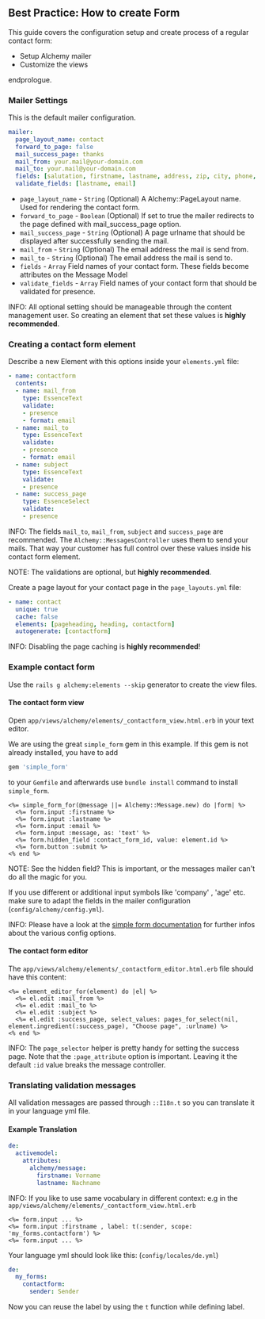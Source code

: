 Best Practice: How to create Form
---------------------------------

This guide covers the configuration setup and create process of a
regular contact form:

-   Setup Alchemy mailer
-   Customize the views

endprologue.

### Mailer Settings

This is the default mailer configuration.

~~~ yaml
mailer:
  page_layout_name: contact
  forward_to_page: false
  mail_success_page: thanks
  mail_from: your.mail@your-domain.com
  mail_to: your.mail@your-domain.com
  fields: [salutation, firstname, lastname, address, zip, city, phone, email, message, contact_form_id]
  validate_fields: [lastname, email]
~~~

-   `page_layout_name` - `String`
    (Optional) A Alchemy::PageLayout name. Used for rendering the
    contact form.
-   `forward_to_page` - `Boolean`
    (Optional) If set to true the mailer redirects to the page defined
    with mail_success_page option.
-   `mail_success_page` - `String`
    (Optional) A page urlname that should be displayed after successfully
    sending the mail.
-   `mail_from` - `String`
    (Optional) The email address the mail is send from.
-   `mail_to` - `String`
    (Optional) The email address the mail is send to.
-   `fields` - `Array`
    Field names of your contact form. These fields become attributes on
    the Message Model
-   `validate_fields` - `Array`
    Field names of your contact form that should be validated
    for presence.

INFO: All optional setting should be manageable through the content management user. So creating an element that set these values is **highly recommended**.

### Creating a contact form element

Describe a new Element with this options inside your `elements.yml` file:

~~~ yaml
- name: contactform
  contents:
  - name: mail_from
    type: EssenceText
    validate:
    - presence
    - format: email
  - name: mail_to
    type: EssenceText
    validate:
    - presence
    - format: email
  - name: subject
    type: EssenceText
    validate:
    - presence
  - name: success_page
    type: EssenceSelect
    validate:
    - presence
~~~

INFO: The fields `mail_to`, `mail_from`, `subject` and `success_page` are recommended. The `Alchemy::MessagesController` uses them to send your mails. That way your customer has full control over these values inside his contact form element.

NOTE: The validations are optional, but **highly recommended**.

Create a page layout for your contact page in the `page_layouts.yml` file:

~~~ yaml
- name: contact
  unique: true
  cache: false
  elements: [pageheading, heading, contactform]
  autogenerate: [contactform]
~~~

INFO: Disabling the page caching is **highly recommended**!

### Example contact form

Use the `rails g alchemy:elements --skip` generator to create the view files.

#### The contact form view

Open `app/views/alchemy/elements/_contactform_view.html.erb` in your text editor.

We are using the great `simple_form` gem in this example.
If this gem is not already installed, you have to add

~~~ ruby
gem 'simple_form'
~~~

to your `Gemfile` and afterwards use `bundle install` command to install `simple_form`.

~~~ erb
<%= simple_form_for(@message ||= Alchemy::Message.new) do |form| %>
  <%= form.input :firstname %>
  <%= form.input :lastname %>
  <%= form.input :email %>
  <%= form.input :message, as: 'text' %>
  <%= form.hidden_field :contact_form_id, value: element.id %>
  <%= form.button :submit %>
<% end %>
~~~

NOTE: See the hidden field? This is important, or the messages mailer can't do all the magic for you.

If you use different or additional input symbols like 'company' , 'age'
etc. make sure to adapt the fields in the mailer configuration
(`config/alchemy/config.yml`).

INFO: Please have a look at the [simple form documentation](https://github.com/plataformatec/simple_form#readme) for further infos about the various config options.

#### The contact form editor

The `app/views/alchemy/elements/_contactform_editor.html.erb` file should have this content:

~~~ erb
<%= element_editor_for(element) do |el| %>
  <%= el.edit :mail_from %>
  <%= el.edit :mail_to %>
  <%= el.edit :subject %>
  <%= el.edit :success_page, select_values: pages_for_select(nil, element.ingredient(:success_page), "Choose page", :urlname) %>
<% end %>
~~~

INFO: The `page_selector` helper is pretty handy for setting the success page. Note that the `:page_attribute` option is important. Leaving it the default `:id` value breaks the message controller.

### Translating validation messages

All validation messages are passed through `::I18n.t` so you can translate it in your language yml file.

#### Example Translation

~~~ yaml
de:
  activemodel:
    attributes:
      alchemy/message:
        firstname: Vorname
        lastname: Nachname
~~~

INFO: If you like to use same vocabulary in different context: e.g in the `app/views/alchemy/elements/_contactform_view.html.erb`

~~~ erb
<%= form.input ... %>
<%= form.input :firstname , label: t(:sender, scope: 'my_forms.contactform') %>
<%= form.input ... %>
~~~

Your language yml should look like this: (`config/locales/de.yml`)

~~~ yaml
de:
  my_forms:
    contactform:
      sender: Sender
~~~

Now you can reuse the label by using the `t` function while defining label.

